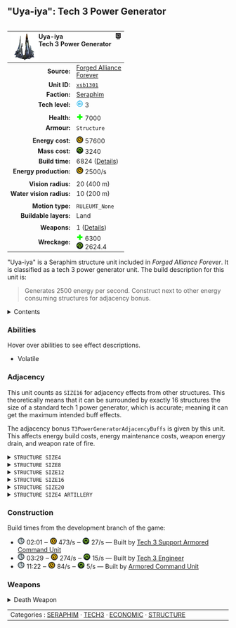 "Uya-iya": Tech 3 Power Generator
----
<table align="right">
    <thead>
        <tr>
            <th align="left" colspan="2">
                <img align="left" src="icons/units/XSB1301_icon.png" title="Uya-iya unit icon" /><img align="right" src="icons/strategicicons/icon_structure3_energy_rest.png" title="icon_structure3_energy" />Uya-iya<br />Tech 3 Power Generator
            </th>
        </tr>
    </thead>
    <tbody>
        <tr>
            <td align="right"><strong>Source:</strong></td>
            <td><a href="Forged Alliance Forever">Forged Alliance<br />Forever</a></td>
        </tr>
        <tr>
            <td align="right"><strong>Unit ID:</strong></td>
            <td><a href="https://github.com/FAForever/fa/D:/faf-development/fa/units/XSB1301/XSB1301_unit.bp"><code>xsb1301</code></a></td>
        </tr>
        <tr>
            <td align="right"><strong>Faction:</strong></td>
            <td><a href="_categories.SERAPHIM">Seraphim</a></td>
        </tr>
        <tr>
            <td align="right"><strong>Tech level:</strong></td>
            <td><img src="icons/T3.png" title="Tech 3" /> 3</td>
        </tr>
        <tr><td align="center" colspan="2"></td></tr>
        <tr>
            <td align="right"><strong>Health:</strong></td>
            <td><img src="icons/health.png" title="Health" /> 7000</td>
        </tr>
        <tr>
            <td align="right"><strong>Armour:</strong></td>
            <td><code>Structure</code></td>
        </tr>
        <tr><td align="center" colspan="2"></td></tr>
        <tr>
            <td align="right"><strong>Energy cost:</strong></td>
            <td><img src="icons/energy.png" title="Energy" /> 57600</td>
        </tr>
        <tr>
            <td align="right"><strong>Mass cost:</strong></td>
            <td><img src="icons/mass.png" title="Mass" /> 3240</td>
        </tr>
        <tr>
            <td align="right"><strong>Build time:</strong></td>
            <td>6824 (<a href="#construction">Details</a>)</td>
        </tr>
        <tr>
            <td align="right"><strong>Energy production:</strong></td>
            <td><img src="icons/energy.png" title="Energy" /> 2500/s</td>
        </tr>
        <tr><td align="center" colspan="2"></td></tr>
        <tr>
            <td align="right"><strong>Vision radius:</strong></td>
            <td> <span title="0.40 km, 0.25 mi">20 (400 m)</span></td>
        </tr>
        <tr>
            <td align="right"><strong>Water vision radius:</strong></td>
            <td> <span title="0.20 km, 0.12 mi">10 (200 m)</span></td>
        </tr>
        <tr><td align="center" colspan="2"></td></tr>
        <tr>
            <td align="right"><strong>Motion type:</strong></td>
            <td><code>RULEUMT_None</code></td>
        </tr>
        <tr>
            <td align="right"><strong>Buildable layers:</strong></td>
            <td>Land</td>
        </tr>
        <tr><td align="center" colspan="2"></td></tr>
        <tr>
            <td align="right"><strong>Weapons:</strong></td>
            <td>1 (<a href="#weapons">Details</a>)</td>
        </tr>
        <tr>
            <td align="right"><strong>Wreckage:</strong></td>
            <td><img src="icons/health.png" title="Health" /> 6300<br /><img src="icons/mass.png" title="Mass" /> 2624.4</td>
        </tr>
    </tbody>
</table>

"Uya-iya" is a Seraphim structure unit included in *Forged Alliance Forever*.
It is classified as a tech 3 power generator unit.
The build description for this unit is:

<blockquote>Generates 2500 energy per second. Construct next to other energy consuming structures for adjacency bonus.</blockquote>

<details>
<summary>Contents</summary>

1. – <a href="#abilities">Abilities</a>
2. – <a href="#adjacency">Adjacency</a>
3. – <a href="#construction">Construction</a>
4. – <a href="#weapons">Weapons</a>
</details>

### Abilities
Hover over abilities to see effect descriptions.

* <span title="Has a death weapon">Volatile</span>

### Adjacency
This unit counts as `SIZE16` for adjacency effects from other structures. This theoretically means that it can be surrounded by exactly 16 structures the size of a standard tech 1 power generator, which is accurate; meaning it can get the maximum intended buff effects. 

The adjacency bonus `T3PowerGeneratorAdjacencyBuffs` is given by this unit. This affects energy build costs, energy maintenance costs, weapon energy drain, and weapon rate of fire.

<details>
<summary><code>STRUCTURE SIZE4</code></summary>
<p>
    <table>
        <tr>
            <td align="right"><strong>Energy build costs:</strong></td>
            <td>-3⁄16</td>
        </tr>
        <tr>
            <td align="right"><strong>Energy maintenance costs:</strong></td>
            <td>-3⁄16</td>
        </tr>
        <tr>
            <td align="right"><strong>Weapon energy drain:</strong></td>
            <td>-3⁄40</td>
        </tr>
    </table>
</p>
</details>


<details>
<summary><code>STRUCTURE SIZE8</code></summary>
<p>
    <table>
        <tr>
            <td align="right"><strong>Energy build costs:</strong></td>
            <td>-3⁄16</td>
        </tr>
        <tr>
            <td align="right"><strong>Energy maintenance costs:</strong></td>
            <td>-3⁄16</td>
        </tr>
        <tr>
            <td align="right"><strong>Weapon energy drain:</strong></td>
            <td>-3⁄40</td>
        </tr>
        <tr>
            <td align="right"><strong>Weapon rate of fire:</strong></td>
            <td>-1⁄10</td>
        </tr>
    </table>
</p>
</details>


<details>
<summary><code>STRUCTURE SIZE12</code></summary>
<p>
    <table>
        <tr>
            <td align="right"><strong>Energy build costs:</strong></td>
            <td>-3⁄16</td>
        </tr>
        <tr>
            <td align="right"><strong>Energy maintenance costs:</strong></td>
            <td>-3⁄16</td>
        </tr>
        <tr>
            <td align="right"><strong>Weapon energy drain:</strong></td>
            <td>-3⁄40</td>
        </tr>
        <tr>
            <td align="right"><strong>Weapon rate of fire:</strong></td>
            <td>-1⁄10</td>
        </tr>
    </table>
</p>
</details>


<details>
<summary><code>STRUCTURE SIZE16</code></summary>
<p>
    <table>
        <tr>
            <td align="right"><strong>Energy build costs:</strong></td>
            <td>-1⁄6.4</td>
        </tr>
        <tr>
            <td align="right"><strong>Energy maintenance costs:</strong></td>
            <td>-3⁄16</td>
        </tr>
        <tr>
            <td align="right"><strong>Weapon energy drain:</strong></td>
            <td>-3⁄40</td>
        </tr>
        <tr>
            <td align="right"><strong>Weapon rate of fire:</strong></td>
            <td>-1⁄10</td>
        </tr>
    </table>
</p>
</details>


<details>
<summary><code>STRUCTURE SIZE20</code></summary>
<p>
    <table>
        <tr>
            <td align="right"><strong>Energy build costs:</strong></td>
            <td>-1⁄20</td>
        </tr>
        <tr>
            <td align="right"><strong>Energy maintenance costs:</strong></td>
            <td>-3⁄16</td>
        </tr>
        <tr>
            <td align="right"><strong>Weapon energy drain:</strong></td>
            <td>-3⁄40</td>
        </tr>
        <tr>
            <td align="right"><strong>Weapon rate of fire:</strong></td>
            <td>-1⁄22.22</td>
        </tr>
    </table>
</p>
</details>


<details>
<summary><code>STRUCTURE SIZE4 ARTILLERY</code></summary>
<p>
    <table>
        <tr>
            <td align="right"><strong>Weapon rate of fire:</strong></td>
            <td>-1⁄10</td>
        </tr>
    </table>
</p>
</details>


### Construction
Build times from the development branch of the game:
* <img src="icons/time.png" title="Time" /> 02:01 ‒ <img src="icons/energy.png" title="Energy" /> 473/s ‒ <img src="icons/mass.png" title="Mass" /> 27/s — Built by <a href="XSL0301">Tech 3 Support Armored Command Unit</a>
* <img src="icons/time.png" title="Time" /> 03:29 ‒ <img src="icons/energy.png" title="Energy" /> 274/s ‒ <img src="icons/mass.png" title="Mass" /> 15/s — Built by <a href="XSL0309">Tech 3 Engineer</a>
* <img src="icons/time.png" title="Time" /> 11:22 ‒ <img src="icons/energy.png" title="Energy" /> 84/s ‒ <img src="icons/mass.png" title="Mass" /> 5/s — Built by <a href="XSL0001">Armored Command Unit</a>

### Weapons
<details>
<summary>Death Weapon</summary>
<p>
    <table>
        <tr>
            <td align="right"><strong>Damage:</strong></td>
            <td>5500</td>
        </tr>
        <tr>
            <td align="right"><strong>Damage radius:</strong></td>
            <td> <span title="0.20 km, 0.12 mi">10 (200 m)</span></td>
        </tr>
        <tr>
            <td align="right"><strong>Damage type:</strong></td>
            <td><code>DeathExplosion</code></td>
        </tr>
        <tr>
            <td align="right"><strong>Flags:</strong></td>
            <td>Damage friendly</td>
        </tr>
    </table>
</p>
</details>


<table align="center">
<td width="1215px">Categories : 
<a href="_categories.SERAPHIM">SERAPHIM</a> · 
<a href="_categories.TECH3">TECH3</a> · 
<a href="_categories.ECONOMIC">ECONOMIC</a> · 
<a href="_categories.STRUCTURE">STRUCTURE</a></td>
</table>
